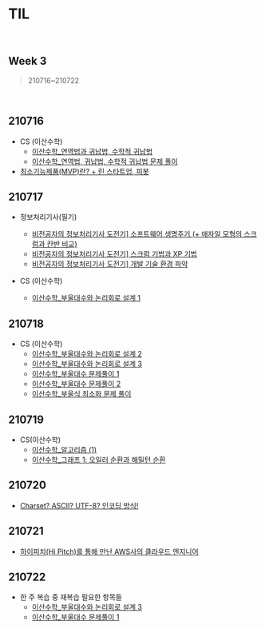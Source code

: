 # TIL

<br>

## Week 3

> 210716~210722

<br>

## 210716

* CS (이산수학)
  * [이산수학_연역법과 귀납법, 수학적 귀납법](https://pythontoomuchinformation.tistory.com/319)
  * [이산수학_연역법, 귀납법, 수학적 귀납법 문제 풀이](https://pythontoomuchinformation.tistory.com/320)
* [최소기능제품(MVP)란? + 린 스타트업, 피봇](https://pythontoomuchinformation.tistory.com/318)





## 210717

* 정보처리기사(필기)
  * [비전공자의 정보처리기사 도전기\] 소프트웨어 생명주기 (+ 애자일 모형의 스크럼과 칸반 비교)](https://pythontoomuchinformation.tistory.com/321)
  * [비전공자의 정보처리기사 도전기\] 스크럼 기법과 XP 기법](https://pythontoomuchinformation.tistory.com/322)
  * [비전공자의 정보처리기사 도전기\] 개발 기술 환경 파악](https://pythontoomuchinformation.tistory.com/323)

* CS (이산수학)
  * [이산수학_부울대수와 논리회로 설계 1](https://pythontoomuchinformation.tistory.com/324)





## 210718

* CS (이산수학)
  * [이산수학_부울대수와 논리회로 설계 2](https://pythontoomuchinformation.tistory.com/326)
  * [이산수학_부울대수와 논리회로 설계 3](https://pythontoomuchinformation.tistory.com/327)
  * [이산수학_부울대수 문제풀이 1](https://pythontoomuchinformation.tistory.com/328)
  * [이산수학_부울대수 문제풀이 2](https://pythontoomuchinformation.tistory.com/329)
  * [이산수학_부울식 최소화 문제 풀이](https://pythontoomuchinformation.tistory.com/330)





## 210719

* CS(이산수학)
  * [이산수학_알고리즘 (1)](https://pythontoomuchinformation.tistory.com/331)
  * [이산수학_그래프 1: 오일러 순환과 해밀턴 순환](https://pythontoomuchinformation.tistory.com/332)





## 210720

* [Charset? ASCII? UTF-8? 인코딩 방식!](https://pythontoomuchinformation.tistory.com/333)





## 210721

* [하이피치(Hi Pitch)를 통해 만난 AWS사의 클라우드 엔지니어](https://pythontoomuchinformation.tistory.com/334)





## 210722

* 한 주 복습 중 재복습 필요한 항목들
  * [이산수학_부울대수와 논리회로 설계 3](https://pythontoomuchinformation.tistory.com/327)
  * [이산수학_부울대수 문제풀이 1](https://pythontoomuchinformation.tistory.com/328)

